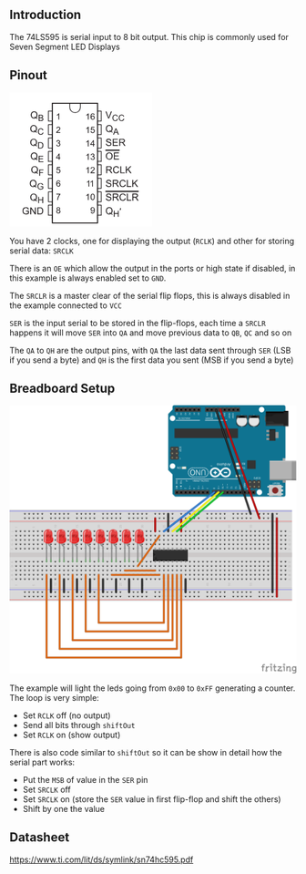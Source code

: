 ## Introduction
The 74LS595 is serial input to 8 bit output. This chip is commonly used for Seven Segment LED Displays

## Pinout
![74LS595 Pinout](docs/74ls595-pinout.png)

You have 2 clocks, one for displaying the output (`RCLK`) and other for storing serial data:
`SRCLK`

There is an `OE` which allow the output in the ports or high state if disabled, in this
example is always enabled set to `GND`.

The `SRCLR` is a master clear of the serial flip flops, this is always disabled in the example
connected to `VCC`

`SER` is the input serial to be stored in the flip-flops, each time a `SRCLR` happens it will
move `SER` into `QA` and move previous data to `QB`, `QC` and so on

The `QA` to `QH` are the output pins, with `QA` the last data sent through `SER` 
(LSB if you send a byte) and `QH` is the first data you sent (MSB if you send a byte)

## Breadboard Setup
![Breadboard Setup](docs/74ls595-breadboard.svg)

The example will light the leds going from `0x00` to `0xFF` generating a counter.
The loop is very simple:
* Set `RCLK` off (no output)
* Send all bits through `shiftOut`
* Set `RCLK` on (show output)

There is also code similar to `shiftOut` so it can be show in detail how the 
serial part works:
* Put the `MSB` of value in the `SER` pin
* Set `SRCLK` off
* Set `SRCLK` on (store the `SER` value in first flip-flop and shift the others)
* Shift by one the value

## Datasheet

https://www.ti.com/lit/ds/symlink/sn74hc595.pdf